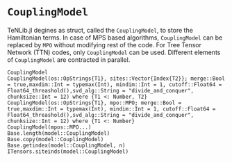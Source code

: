 # `CouplingModel`

TeNLib.jl degines as struct, called the `CouplingModel`, to store the Hamiltonian terms. 
In case of MPS based algorithms, `CouplingModel` can be replaced by `MPO` without modifying
rest of the code. For Tree Tensor Network (TTN) codes, only `CouplingModel` can be used.
Different elements of `CouplingModel` are contracted in parallel.

```@docs
CouplingModel
CouplingModel(os::OpStrings{T1}, sites::Vector{Index{T2}}; merge::Bool = true,maxdim::Int = typemax(Int), mindim::Int = 1, cutoff::Float64 = Float64_threashold(),svd_alg::String = "divide_and_conquer", chunksize::Int = 12) where {T1 <: Number, T2}
CouplingModel(os::OpStrings{T1}, mpo::MPO; merge::Bool = true,maxdim::Int = typemax(Int), mindim::Int = 1, cutoff::Float64 = Float64_threashold(),svd_alg::String = "divide_and_conquer", chunksize::Int = 12) where {T1 <: Number}
CouplingModel(mpos::MPO...)
Base.length(model::CouplingModel)
Base.copy(model::CouplingModel)
Base.getindex(model::CouplingModel, n)
ITensors.siteinds(model::CouplingModel)
```